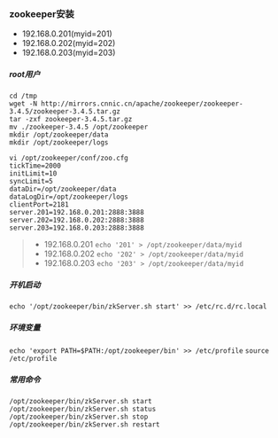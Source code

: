 ### zookeeper安装

* 192.168.0.201(myid=201)
* 192.168.0.202(myid=202)
* 192.168.0.203(myid=203)

##### root用户

```
cd /tmp
wget -N http://mirrors.cnnic.cn/apache/zookeeper/zookeeper-3.4.5/zookeeper-3.4.5.tar.gz
tar -zxf zookeeper-3.4.5.tar.gz
mv ./zookeeper-3.4.5 /opt/zookeeper
mkdir /opt/zookeeper/data
mkdir /opt/zookeeper/logs

vi /opt/zookeeper/conf/zoo.cfg
tickTime=2000 
initLimit=10
syncLimit=5
dataDir=/opt/zookeeper/data
dataLogDir=/opt/zookeeper/logs
clientPort=2181
server.201=192.168.0.201:2888:3888
server.202=192.168.0.202:2888:3888
server.203=192.168.0.203:2888:3888
```

> * 192.168.0.201
> `echo '201' > /opt/zookeeper/data/myid`
>  * 192.168.0.202
> `echo '202' > /opt/zookeeper/data/myid`
>  * 192.168.0.203
> `echo '203' > /opt/zookeeper/data/myid`

##### 开机启动
`echo '/opt/zookeeper/bin/zkServer.sh start' >> /etc/rc.d/rc.local`

##### 环境变量
`echo 'export PATH=$PATH:/opt/zookeeper/bin' >> /etc/profile`
`source /etc/profile`

##### 常用命令

```
/opt/zookeeper/bin/zkServer.sh start
/opt/zookeeper/bin/zkServer.sh status
/opt/zookeeper/bin/zkServer.sh stop
/opt/zookeeper/bin/zkServer.sh restart
```
